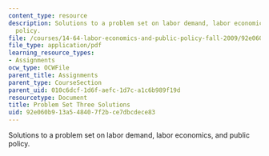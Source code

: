 ```yaml
---
content_type: resource
description: Solutions to a problem set on labor demand, labor economics,  and public
  policy.
file: /courses/14-64-labor-economics-and-public-policy-fall-2009/92e060b913a548407f2bce7dbcdece83_MIT14_64F09_ps3_sol.pdf
file_type: application/pdf
learning_resource_types:
- Assignments
ocw_type: OCWFile
parent_title: Assignments
parent_type: CourseSection
parent_uid: 010c6dcf-1d6f-aefc-1d7c-a1c6b989f19d
resourcetype: Document
title: Problem Set Three Solutions
uid: 92e060b9-13a5-4840-7f2b-ce7dbcdece83
---
```

Solutions to a problem set on labor demand, labor economics,  and public policy.

